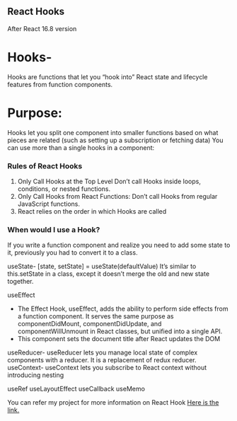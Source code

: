 ## React Hooks
After React 16.8 version

# Hooks-
Hooks are functions that let you “hook into” React state and lifecycle features from function components. 

# Purpose:
  Hooks let you split one component into smaller functions based on what pieces are related (such as setting up a subscription or fetching data)
  You can use more than a single hooks in a component:
  
###  Rules of React Hooks
1. Only Call Hooks at the Top Level
    Don’t call Hooks inside loops, conditions, or nested functions. 
2. Only Call Hooks from React Functions:
    Don’t call Hooks from regular JavaScript functions.
3. React relies on the order in which Hooks are called

### When would I use a Hook? 
If you write a function component and realize you need to add some state to it, previously you had to convert it to a class.

useState- [state, setState] = useState(defaultValue)
It’s similar to this.setState in a class, except it doesn’t merge the old and new state together.

useEffect
-  The Effect Hook, useEffect, adds the ability to perform side effects from a function component. It serves the same purpose as componentDidMount, componentDidUpdate, and componentWillUnmount in React classes, but unified into a single API. 
-  This component sets the document title after React updates the DOM

useReducer- useReducer lets you manage local state of complex components with a reducer. It is a replacement of redux reducer.
useContext- useContext lets you subscribe to React context without introducing nesting

useRef
useLayoutEffect
useCallback
useMemo

You can refer my project for more information on React Hook [Here is the link.](https://github.com/MaliJetal/hooks-mini-project.git)

